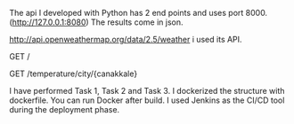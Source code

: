 The api I developed with Python has 2 end points and uses port 8000. (http://127.0.0.1:8080) The results come in json.

http://api.openweathermap.org/data/2.5/weather i used its API.

GET /

GET /temperature/city/{canakkale}

I have performed Task 1, Task 2 and Task 3. I dockerized the structure with dockerfile. You can run Docker after build.
I used Jenkins as the CI/CD tool during the deployment phase.
